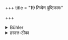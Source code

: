 +++
title = "19 तिष्येण पुष्टिकामः"

+++

<details><summary>Bühler</summary>

19. Under the constellation Tiṣya he who desires prosperity,
</details>

<details><summary>हरदत्त-टीका</summary>

## सूत्रम्
तिष्येण पुष्टिकामः ॥ २० ॥  
### प्रस्तावः
अथ पुष्टिकामस्य प्रयोगस्तिष्येणेत्यादिरुच्छिष्टं दद्युरित्यन्त एकः ।  
### टिप्पनी


इत्यापस्तम्बधर्मसूत्रे द्वितीयप्रश्नेऽष्टादशी कण्डिका ॥ १८ ॥
</details>
